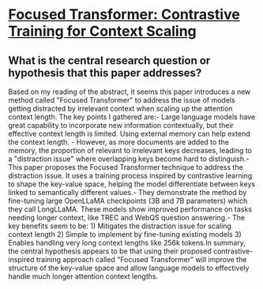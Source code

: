 # [Focused Transformer: Contrastive Training for Context Scaling](https://arxiv.org/abs/2307.03170)

## What is the central research question or hypothesis that this paper addresses?

Based on my reading of the abstract, it seems this paper introduces a new method called "Focused Transformer" to address the issue of models getting distracted by irrelevant context when scaling up the attention context length. The key points I gathered are:- Large language models have great capability to incorporate new information contextually, but their effective context length is limited. Using external memory can help extend the context length. - However, as more documents are added to the memory, the proportion of relevant to irrelevant keys decreases, leading to a "distraction issue" where overlapping keys become hard to distinguish.- This paper proposes the Focused Transformer technique to address the distraction issue. It uses a training process inspired by contrastive learning to shape the key-value space, helping the model differentiate between keys linked to semantically different values.- They demonstrate the method by fine-tuning large OpenLLaMA checkpoints (3B and 7B parameters) which they call LongLLaMA. These models show improved performance on tasks needing longer context, like TREC and WebQS question answering.- The key benefits seem to be: 1) Mitigates the distraction issue for scaling context length 2) Simple to implement by fine-tuning existing models 3) Enables handling very long context lengths like 256k tokens.In summary, the central hypothesis appears to be that using their proposed contrastive-inspired training approach called "Focused Transformer" will improve the structure of the key-value space and allow language models to effectively handle much longer attention context lengths.
